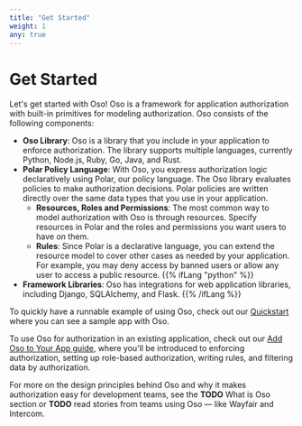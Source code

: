 ```yaml
---
title: "Get Started"
weight: 1
any: true
---
```


# Get Started

Let's get started with Oso! Oso is a framework for application
authorization with built-in primitives for modeling authorization. Oso
consists of the following components:

- **Oso Library**: Oso is a library that you include in your application to
enforce authorization. The library supports multiple languages,
currently Python, Node.js, Ruby, Go, Java, and Rust.
- **Polar Policy Language**: With Oso, you express authorization logic
declaratively using Polar, our policy language. The Oso library
evaluates policies to make authorization decisions. Polar policies are
written directly over the same data types that you use in your
application.
    - **Resources, Roles and Permissions**: The most common way to model
    authorization with Oso is through resources. Specify resources in
    Polar and the roles and permissions you want users to have on them.
    - **Rules**: Since Polar is a declarative language, you can extend
    the resource model to cover other cases as needed by your
    application. For example, you may deny access by banned users or
    allow any user to access a public resource.
{{% ifLang "python" %}}
- **Framework Libraries**: Oso has integrations for web
application libraries, including Django, SQLAlchemy, and Flask.
{{% /ifLang %}}

To quickly have a runnable example of using Oso, check out our
[Quickstart](quickstart) where you can see a sample app with Oso.

To use Oso for authorization in an existing application, check out our
[Add Oso to Your App guide](application), where you'll be introduced to
enforcing authorization, setting up role-based authorization, writing
rules, and filtering data by authorization.

For more on the design principles behind Oso and why it makes
authorization easy for development teams, see the **TODO** What is Oso
section or **TODO** read stories from teams using Oso — like Wayfair and
Intercom.
